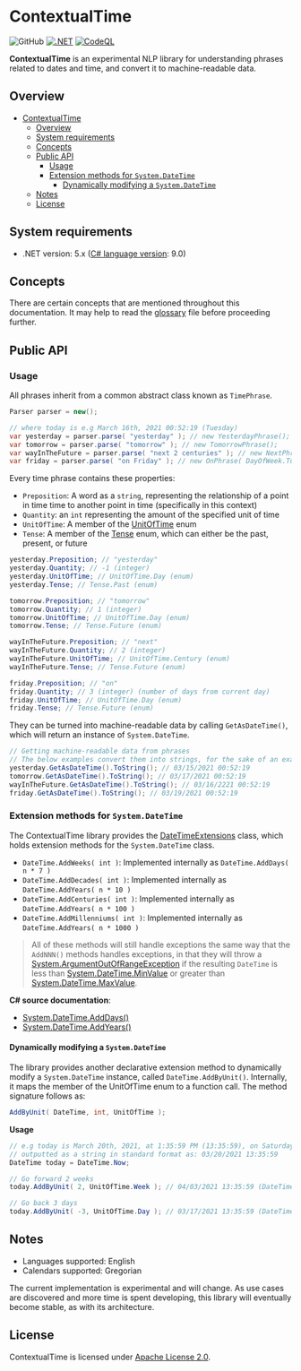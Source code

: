 # ContextualTime
![GitHub](https://img.shields.io/github/license/neoncitylights/ContextualTime)
[![.NET](https://github.com/neoncitylights/ContextualTime/actions/workflows/dotnet.yml/badge.svg)](https://github.com/neoncitylights/ContextualTime/actions/workflows/dotnet.yml)
[![CodeQL](https://github.com/neoncitylights/ContextualTime/actions/workflows/codeql-analysis.yml/badge.svg)](https://github.com/neoncitylights/ContextualTime/actions/workflows/codeql-analysis.yml)

**ContextualTime** is an experimental NLP library for understanding phrases related to dates and time, and convert it to
machine-readable data.

## Overview
- [ContextualTime](#contextualtime)
	- [Overview](#overview)
	- [System requirements](#system-requirements)
	- [Concepts](#concepts)
	- [Public API](#public-api)
		- [Usage](#usage)
		- [Extension methods for `System.DateTime`](#extension-methods-for-systemdatetime)
			- [Dynamically modifying a `System.DateTime`](#dynamically-modifying-a-systemdatetime)
	- [Notes](#notes)
	- [License](#license)

## System requirements
* .NET version: 5.x ([C# language version](https://docs.microsoft.com/en-us/dotnet/csharp/language-reference/configure-language-version#defaults): 9.0)

## Concepts
There are certain concepts that are mentioned throughout this documentation. It may help to read the [glossary](./GLOSSARY.md) file before proceeding further. 

## Public API
### Usage
All phrases inherit from a common abstract class known as `TimePhrase`.

```c#
Parser parser = new();

// where today is e.g March 16th, 2021 00:52:19 (Tuesday)
var yesterday = parser.parse( "yesterday" ); // new YesterdayPhrase();
var tomorrow = parser.parse( "tomorrow" ); // new TomorrowPhrase();
var wayInTheFuture = parser.parse( "next 2 centuries" ); // new NextPhrase( 2, UnitOfTime.Century );
var friday = parser.parse( "on Friday" ); // new OnPhrase( DayOfWeek.Tuesday, DayOfWeek.Friday );
```

Every time phrase contains these properties:
 - `Preposition`: A word as a `string`, representing the relationship of a point in time time to another point in time (specifically in this context)
 - `Quantity`: an `int` representing the amount of the specified unit of time
 - `UnitOfTime`: A member of the [UnitOfTime](./src/ContextualTime/UnitOfTime.cs) enum 
 - `Tense`: A member of the [Tense](./src/ContextualTime/Tense.cs) enum, which can either be the past, present, or future
```c#
yesterday.Preposition; // "yesterday"
yesterday.Quantity; // -1 (integer)
yesterday.UnitOfTime; // UnitOfTime.Day (enum)
yesterday.Tense; // Tense.Past (enum)

tomorrow.Preposition; // "tomorrow"
tomorrow.Quantity; // 1 (integer)
tomorrow.UnitOfTime; // UnitOfTime.Day (enum)
tomorrow.Tense; // Tense.Future (enum)

wayInTheFuture.Preposition; // "next"
wayInTheFuture.Quantity; // 2 (integer)
wayInTheFuture.UnitOfTime; // UnitOfTime.Century (enum)
wayInTheFuture.Tense; // Tense.Future (enum)

friday.Preposition; // "on"
friday.Quantity; // 3 (integer) (number of days from current day)
friday.UnitOfTime; // UnitOfTime.Day (enum)
friday.Tense; // Tense.Future (enum)
```

They can be turned into machine-readable data by calling
`GetAsDateTime()`, which will return an instance of `System.DateTime`.
```c#
// Getting machine-readable data from phrases
// The below examples convert them into strings, for the sake of an example
yesterday.GetAsDateTime().ToString(); // 03/15/2021 00:52:19
tomorrow.GetAsDateTime().ToString(); // 03/17/2021 00:52:19
wayInTheFuture.GetAsDateTime().ToString(); // 03/16/2221 00:52:19
friday.GetAsDateTime().ToString(); // 03/19/2021 00:52:19
```

### Extension methods for `System.DateTime`
The ContextualTime library provides the [DateTimeExtensions](./src/ContextualTime/DateTimeExtensions.cs) class, which holds extension methods for the `System.DateTime` class.
 * `DateTime.AddWeeks( int )`: Implemented internally as `DateTime.AddDays( n * 7 )`
 * `DateTime.AddDecades( int )`: Implemented internally as `DateTime.AddYears( n * 10 )`
 * `DateTime.AddCenturies( int )`: Implemented internally as `DateTime.AddYears( n * 100 )`
 * `DateTime.AddMillenniums( int )`: Implemented internally as `DateTime.AddYears( n * 1000 )`

> All of these methods will still handle exceptions the same way that the `AddNNN()` methods handles exceptions, in that they will throw a [System.ArgumentOutOfRangeException](https://docs.microsoft.com/en-us/dotnet/api/system.argumentoutofrangeexception?view=net-5.0) if the resulting `DateTime` is less than [System.DateTime.MinValue](https://docs.microsoft.com/en-us/dotnet/api/system.datetime.minvalue?view=net-5.0) or greater than [System.DateTime.MaxValue](https://docs.microsoft.com/en-us/dotnet/api/system.datetime.maxvalue?view=net-5.0).

**C# source documentation**:
 * [System.DateTime.AddDays()](https://docs.microsoft.com/en-us/dotnet/api/system.datetime.adddays?view=net-5.0)
 * [System.DateTime.AddYears()](https://docs.microsoft.com/en-us/dotnet/api/system.datetime.addyears?view=net-5.0)

#### Dynamically modifying a `System.DateTime`
The library provides another declarative extension method to dynamically modify a `System.DateTime` instance, called `DateTime.AddByUnit()`. Internally, it maps the member of the UnitOfTime enum to a function call. The method signature follows as:
```c#
AddByUnit( DateTime, int, UnitOfTime );
```
**Usage**
```c#
// e.g today is March 20th, 2021, at 1:35:59 PM (13:35:59), on Saturday
// outputted as a string in standard format as: 03/20/2021 13:35:59
DateTime today = DateTime.Now;

// Go forward 2 weeks
today.AddByUnit( 2, UnitOfTime.Week ); // 04/03/2021 13:35:59 (DateTime instance)

// Go back 3 days
today.AddByUnit( -3, UnitOfTime.Day ); // 03/17/2021 13:35:59 (DateTime instance)
```

## Notes
 * Languages supported: English
 * Calendars supported: Gregorian

The current implementation is experimental and will change. As use cases are discovered and more time is spent developing, this library will eventually become stable, as with its architecture.

## License
ContextualTime is licensed under [Apache License 2.0](/LICENSE).
